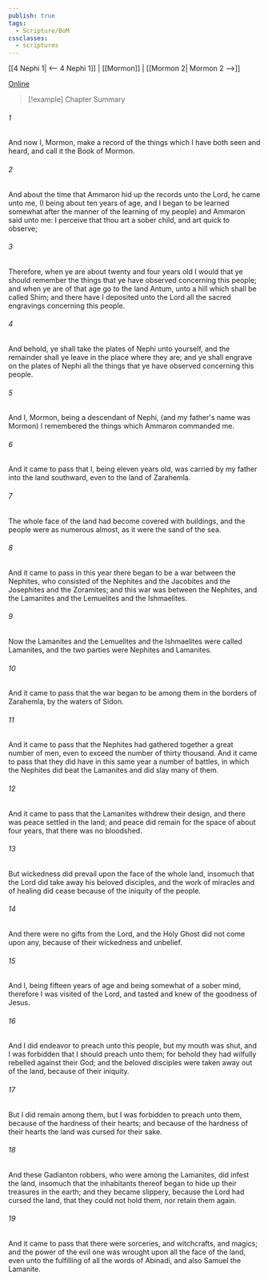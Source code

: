 ```yaml
---
publish: true
tags:
  - Scripture/BoM
cssclasses:
  - scriptures
---
```

[[4 Nephi 1| <-- 4 Nephi 1]] | [[Mormon]] | [[Mormon 2| Mormon 2 -->]]

[Online](https://churchofjesuschrist.org/study/scriptures/bofm/morm/1?lang=eng)

>[!example] Chapter Summary
>
###### 1
And now I, Mormon, make a record of the things which I have both seen and heard, and call it the Book of Mormon.
###### 2
And about the time that Ammaron hid up the records unto the Lord, he came unto me, (I being about ten years of age, and I began to be learned somewhat after the manner of the learning of my people) and Ammaron said unto me: I perceive that thou art a sober child, and art quick to observe;
###### 3
Therefore, when ye are about twenty and four years old I would that ye should remember the things that ye have observed concerning this people; and when ye are of that age go to the land Antum, unto a hill which shall be called Shim; and there have I deposited unto the Lord all the sacred engravings concerning this people.
###### 4
And behold, ye shall take the plates of Nephi unto yourself, and the remainder shall ye leave in the place where they are; and ye shall engrave on the plates of Nephi all the things that ye have observed concerning this people.
###### 5
And I, Mormon, being a descendant of Nephi, (and my father's name was Mormon) I remembered the things which Ammaron commanded me.
###### 6
And it came to pass that I, being eleven years old, was carried by my father into the land southward, even to the land of Zarahemla.
###### 7
The whole face of the land had become covered with buildings, and the people were as numerous almost, as it were the sand of the sea.
###### 8
And it came to pass in this year there began to be a war between the Nephites, who consisted of the Nephites and the Jacobites and the Josephites and the Zoramites; and this war was between the Nephites, and the Lamanites and the Lemuelites and the Ishmaelites.
###### 9
Now the Lamanites and the Lemuelites and the Ishmaelites were called Lamanites, and the two parties were Nephites and Lamanites.
###### 10
And it came to pass that the war began to be among them in the borders of Zarahemla, by the waters of Sidon.
###### 11
And it came to pass that the Nephites had gathered together a great number of men, even to exceed the number of thirty thousand. And it came to pass that they did have in this same year a number of battles, in which the Nephites did beat the Lamanites and did slay many of them.
###### 12
And it came to pass that the Lamanites withdrew their design, and there was peace settled in the land; and peace did remain for the space of about four years, that there was no bloodshed.
###### 13
But wickedness did prevail upon the face of the whole land, insomuch that the Lord did take away his beloved disciples, and the work of miracles and of healing did cease because of the iniquity of the people.
###### 14
And there were no gifts from the Lord, and the Holy Ghost did not come upon any, because of their wickedness and unbelief.
###### 15
And I, being fifteen years of age and being somewhat of a sober mind, therefore I was visited of the Lord, and tasted and knew of the goodness of Jesus.
###### 16
And I did endeavor to preach unto this people, but my mouth was shut, and I was forbidden that I should preach unto them; for behold they had wilfully rebelled against their God; and the beloved disciples were taken away out of the land, because of their iniquity.
###### 17
But I did remain among them, but I was forbidden to preach unto them, because of the hardness of their hearts; and because of the hardness of their hearts the land was cursed for their sake.
###### 18
And these Gadianton robbers, who were among the Lamanites, did infest the land, insomuch that the inhabitants thereof began to hide up their treasures in the earth; and they became slippery, because the Lord had cursed the land, that they could not hold them, nor retain them again.
###### 19
And it came to pass that there were sorceries, and witchcrafts, and magics; and the power of the evil one was wrought upon all the face of the land, even unto the fulfilling of all the words of Abinadi, and also Samuel the Lamanite.



